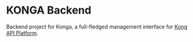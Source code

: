 # KONGA Backend

Backend project for Konga, a full-fledged management interface for [Kong API Platform](https://konghq.com/).
